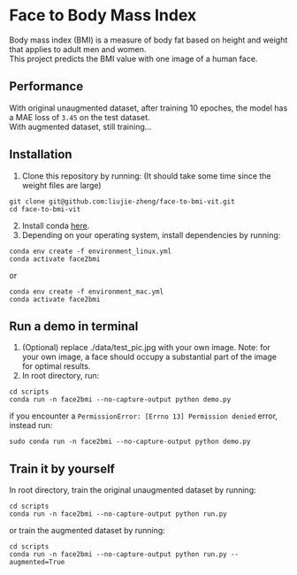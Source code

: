 # Face to Body Mass Index
Body mass index (BMI) is a measure of body fat based on height and weight that applies to adult men and women. 
<br>
This project predicts the BMI value with one image of a human face.

## Performance
With original unaugmented dataset, after training 10 epoches, the model has a MAE loss of ``3.45`` on the test dataset. <br>
With augmented dataset, still training...

## Installation
1. Clone this repository by running: (It should take some time since the weight files are large)
```
git clone git@github.com:liujie-zheng/face-to-bmi-vit.git
cd face-to-bmi-vit
```
2. Install conda [here](https://conda.io/projects/conda/en/latest/user-guide/install/index.html).
3. Depending on your operating system, install dependencies by running: 
```
conda env create -f environment_linux.yml
conda activate face2bmi
```
or
```
conda env create -f environment_mac.yml
conda activate face2bmi
```

## Run a demo in terminal
1. (Optional) replace ./data/test_pic.jpg with your own image. Note: for your own image, a face should occupy a substantial part of the image for optimal results.
2. In root directory, run:
```
cd scripts
conda run -n face2bmi --no-capture-output python demo.py
```
if you encounter a ``PermissionError: [Errno 13] Permission denied`` error, instead run:
```
sudo conda run -n face2bmi --no-capture-output python demo.py
```

## Train it by yourself
In root directory, train the original unaugmented dataset by running:
```
cd scripts
conda run -n face2bmi --no-capture-output python run.py
```
or train the augmented dataset by running:
```
cd scripts
conda run -n face2bmi --no-capture-output python run.py --augmented=True
```
